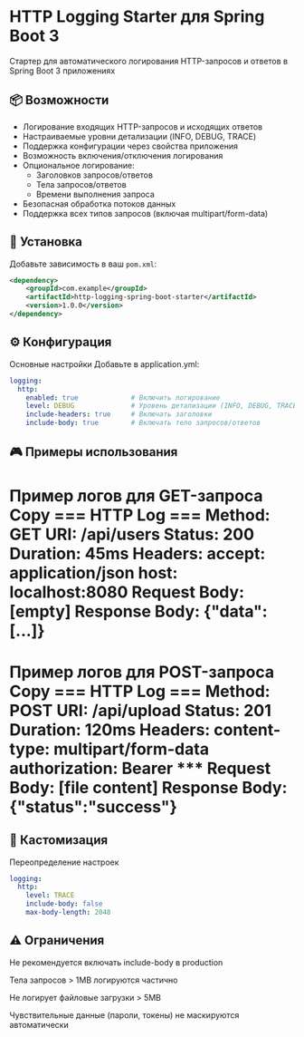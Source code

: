 # HTTP Logging Starter для Spring Boot 3

Стартер для автоматического логирования HTTP-запросов и ответов в Spring Boot 3 приложениях

## 📦 Возможности

- Логирование входящих HTTP-запросов и исходящих ответов
- Настраиваемые уровни детализации (INFO, DEBUG, TRACE)
- Поддержка конфигурации через свойства приложения
- Возможность включения/отключения логирования
- Опциональное логирование:
    - Заголовков запросов/ответов
    - Тела запросов/ответов
    - Времени выполнения запроса
- Безопасная обработка потоков данных
- Поддержка всех типов запросов (включая multipart/form-data)

## 🚀 Установка

Добавьте зависимость в ваш `pom.xml`:

```xml
<dependency>
    <groupId>com.example</groupId>
    <artifactId>http-logging-spring-boot-starter</artifactId>
    <version>1.0.0</version>
</dependency>
```

## ⚙️ Конфигурация
Основные настройки
Добавьте в application.yml:

```yaml
logging:
  http:
    enabled: true             # Включить логирование
    level: DEBUG              # Уровень детализации (INFO, DEBUG, TRACE)
    include-headers: true     # Включать заголовки
    include-body: true        # Включать тело запросов/ответов
```

## 🎮 Примеры использования
Пример логов для GET-запроса
Copy
=== HTTP Log ===
Method: GET
URI: /api/users
Status: 200
Duration: 45ms
Headers:
accept: application/json
host: localhost:8080
Request Body: [empty]
Response Body: {"data":[...]}
=================
Пример логов для POST-запроса
Copy
=== HTTP Log ===
Method: POST
URI: /api/upload
Status: 201
Duration: 120ms
Headers:
content-type: multipart/form-data
authorization: Bearer ***
Request Body: [file content]
Response Body: {"status":"success"}
=================

## 🔧 Кастомизация
Переопределение настроек
```yaml
logging:
  http:
    level: TRACE
    include-body: false
    max-body-length: 2048
```

## ⚠️ Ограничения
Не рекомендуется включать include-body в production

Тела запросов > 1MB логируются частично

Не логирует файловые загрузки > 5MB

Чувствительные данные (пароли, токены) не маскируются автоматически